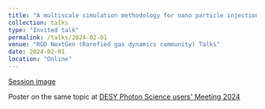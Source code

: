 ```yaml
---
title: "A multiscale simulation methodology for nano particle injection through aerosol injectors"
collection: talks
type: "Invited talk"
permalink: /talks/2024-02-01
venue: "RGD NextGen (Rarefied gas dynamics community) Talks"
date: 2024-02-01
location: "Online"
---
```


[Session image](https://www.linkedin.com/posts/rgd-next-gen_exciting-news-rgd-nextgens-we-are-pleased-activity-7151237946921074688-UsnH?utm_source=share&utm_medium=member_desktop)

Poster on the same topic at [DESY Photon Science users' Meeting 2024](https://indico.desy.de/event/41899/attachments/87868/117687/BoA_V6_24Jan.pdf)
